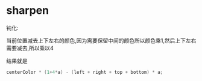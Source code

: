# sharpen

钝化:

当前位置减去上下左右的颜色,因为需要保留中间的颜色所以颜色乘1,然后上下左右需要减去,所以乘以4

结果就是

```java
centerColor * (1+4*a) - (left + right + top + bottom) * a;

```